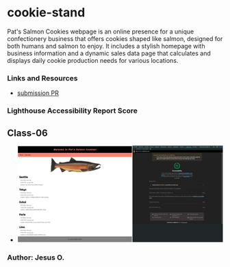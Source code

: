 # cookie-stand

Pat's Salmon Cookies webpage is an online presence for a unique confectionery business that offers cookies shaped like salmon, designed for both humans and salmon to enjoy. It includes a stylish homepage with business information and a dynamic sales data page that calculates and displays daily cookie production needs for various locations.

### Links and Resources

* [submission PR](https://github.com/Jnez405/cookie-stand/tree/clss06-SData)

### Lighthouse Accessibility Report Score
## Class-06

* ![Home Page](https://github.com/Jnez405/cookie-stand/blob/class06-SData/img/Screenshot%202024-06-10%20182410.png)

### Author: Jesus O.
